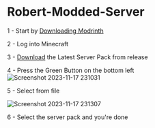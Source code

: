 # Robert-Modded-Server

1 - Start by <a href="https://launcher-files.modrinth.com/versions/0.6.0/windows/Modrinth App_0.6.0_x64_en-US.msi"> Downloading Modrinth </a>

2 - Log into Minecraft

3 - <a href="https://github.com/DieCommiter/Robert-Modded-Server/releases">Download</a> the Latest Server Pack from release

4 - Press the Green Button on the bottom left 
![Screenshot 2023-11-17 231031](https://github.com/DieCommiter/Robert-Modded-Server/assets/111189845/62be4141-3529-49a8-a6ac-009cb2f26ecb)

5 - Select from file

![Screenshot 2023-11-17 231307](https://github.com/DieCommiter/Robert-Modded-Server/assets/111189845/98bc7e72-0bb5-4beb-8b5b-bd7424270779)

6 - Select the server pack and you're done
